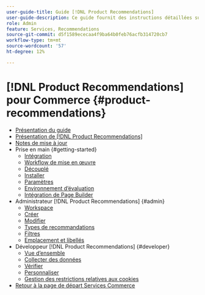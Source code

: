 ```yaml
---
user-guide-title: Guide [!DNL Product Recommendations]
user-guide-description: Ce guide fournit des instructions détaillées sur l’utilisation  [!DNL Product Recommendations]  à partir d’Adobe Commerce.
role: Admin
feature: Services, Recommendations
source-git-commit: d5f1589ececaa4f9ba64b0feb76acfb314720cb7
workflow-type: tm+mt
source-wordcount: '57'
ht-degree: 12%

---
```


# [!DNL Product Recommendations] pour Commerce {#product-recommendations}

- [Présentation du guide](guide-overview.md)
- [Présentation de  [!DNL Product Recommendations]](overview.md)
- [Notes de mise à jour](release-notes.md)
- Prise en main {#getting-started}
   - [Intégration](onboarding.md)
   - [Workflow de mise en œuvre](implementation-workflow.md)
   - [Découplé](headless.md)
   - [Installer](install-configure.md)
   - [Paramètres](settings.md)
   - [Environnement d’évaluation](staging-environment.md)
   - [Intégration de Page Builder](page-builder.md)
- Administrateur [!DNL Product Recommendations] {#admin}
   - [Workspace](workspace.md)
   - [Créer](create.md)
   - [Modifier](edit.md)
   - [Types de recommandations](type.md)
   - [Filtres](filters.md)
   - [Emplacement et libellés](placement.md)
- Développeur [!DNL Product Recommendations] {#developer}
   - [Vue d’ensemble](development-overview.md)
   - [Collecter des données](events.md)
   - [Vérifier](verify.md)
   - [Personnaliser](customize.md)
   - [Gestion des restrictions relatives aux cookies](setting-cookie.md)
- [Retour à la page de départ Services Commerce](https://experienceleague.adobe.com/docs/commerce/user-guides/home.html?lang=fr)
